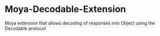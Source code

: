 # Moya-Decodable-Extension
Moya extension that allows decoding of responses into Object using the Decodable protocol
